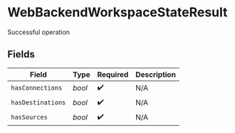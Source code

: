 # WebBackendWorkspaceStateResult

Successful operation


## Fields

| Field              | Type               | Required           | Description        |
| ------------------ | ------------------ | ------------------ | ------------------ |
| `hasConnections`   | *bool*             | :heavy_check_mark: | N/A                |
| `hasDestinations`  | *bool*             | :heavy_check_mark: | N/A                |
| `hasSources`       | *bool*             | :heavy_check_mark: | N/A                |